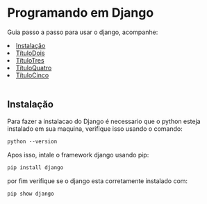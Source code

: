 # Programando em Django

Guia passo a passo para usar o django, acompanhe:

<div>
    <li><a href="#instalacao">Instalação </a></li>
    <li><a href="#titulo2">TítuloDois</a></li>
    <li><a href="#titulo3">TítuloTres</a></li>
    <li><a href="#titulo4">TítuloQuatro</a></li>
    <li><a href="#titulo5">TítuloCinco</a></li>
</div><br>



<p id='instalacao'></p> <!gambiarra para linkar->

## Instalação 
Para fazer a instalacao do Django é necessario que o python esteja instalado em sua maquina, verifique isso usando o comando:
```md
python --version
```
Apos isso, intale o framework django usando pip:
```md
pip install django
```
por fim verifique se o django esta corretamente instalado com:
```md
pip show django
```
